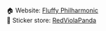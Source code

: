 🏠 Website: [Fluffy Philharmonic](https://fluffyphil.org)  
💌 Sticker store: [RedViolaPanda](https://redviolapanda.com)

